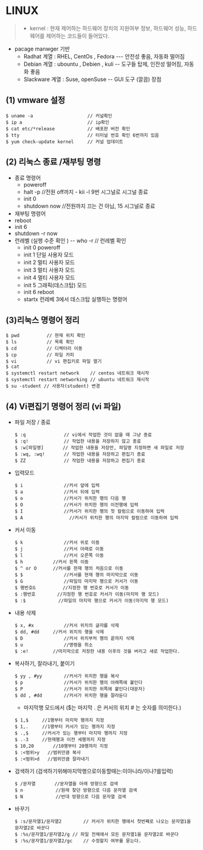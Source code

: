 # LINUX

> - kernel : 현재 제어하는 하드웨어 장치의 지원여부 정보, 하드웨어 성능, 하드웨어를 제어하는 코드들이 들어있다.

- pacage manwger 기반
  - Radhat 계열 :  RHEL, CentOs , Fedora  --- 안전성 좋음, 자동화 떨어짐
  - Debian 계열 :  ubountu , Debien , kuli  -- 도구들 탑제, 인잔성 떨어짐, 자동화 좋음
  - Slackware 계열 : Suse, openSuse -- GUI 도구 (깔끔) 장점 	

## (1) vmware 설정

```shell
$ uname -a                    // 커널확인 
$ ip a                        // ip확인
$ cat etc/*release            // 배포판 버전 확인
$ tty                         // 터미널 번호 확인 6번까지 있음 
$ yum check-update kernel     // 커널 업데이트 
```

##  (2) 리눅스 종료 /재부팅 명령 

- 종료 명령어 
  - poweroff 
  - halt -p                             //전원 off까지 - kii -l  9번 시그널로 시그널 종료
  - init 0
  - shutdown    now          //전원까지 끄는 건 아님, 15 시그널로 종료
-  재부팅 명령어 
  - reboot 
  - init 6
  - shutdown   -r now 
- 런레벨 (실행 수준 확인 )  -- who -r   // 런레벨 확인 
  - init 0	poweroff
  - init 1    단일 사용자 모드
  - init 2    멀티 사용자 모드
  - init 3    멀티 사용자 모드
  - init 4    멀티 사용자 모드 
  - init 5    그래픽(데스크탑) 모드
  - init 6    reboot
  - startx   런레베 3에서 데스크탑 실행하는 명령어

##  (3)리눅스 명령어 정리

```shell
$ pwd          // 현재 위치 확인
$ ls           // 목록 확인
$ cd           // 디렉터리 이동 
$ cp           // 파일 카피
$ vi           // vi 편집키로 파일 열기 
$ cat 			
$ systemctl restart network    // centos 네트워크 재시작
$ systemctl restart networking // ubuntu 네트워크 재시작
$ su -student // 사용자(student) 변경
```

## (4) Vi편집기 명령어 정리 (vi 파일)

- 파일 저장 / 종료

  ```shell
  $ :q              // vi에서 작업한 것이 없을 때 그냥 종료
  $ :q!             // 작업한 내용을 저장하지 않고 종료
  $ :w[파일명]       // 작업한 내용을 저장만, 파일명 지정하면 새 파일로 저장              
  $ :wq, :wq!       // 작업한 내용을 저장하고 편집기 종료
  $ ZZ              // 작업한 내용을 저장하고 편집기 종료
  ```
  
- 입력모드

  ```shell
  $ i               //커서 앞에 입력
  $ a               //커서 뒤에 입력
  $ o               //커서가 위치한 행의 다음 행
  $ O               //커서가 위치한 행의 이전행에 입력
  $ I               //커서가 위치한 행의 첫 칼럼으로 이동하여 입력 
  $ A				  //커서가 위치한 행의 마지막 컬럼으로 이동하여 입력 
  ```

- 커서 이동 

  ```shell
  $ k				//커서 위로 이동 
  $ j				//커서 아래로 이동
  $ l				//커서 오른쪽 이동
  $ h 			//커서 왼쪽 이동
  $ ^ or O		//커서를 현재 행의 처음으로 이동
  $ $				//커서를 현재 행의 마지막으로 이동
  $ G				//파일의 마지막 행으로 커서가 이동
  $ 행번호G		  //지정한 행 번호로 커서가 이동
  $ :행번호        //지정한 행 번호로 커서가 이동(마지막 행 모드)
  $ :$            //파일의 마지막 행으로 커서가 이동(마지막 행 모드)
  ```

- 내용 삭제 

  ```shell
  $ x, #x			//커서 위치의 글자를 삭제
  $ dd, #dd   	//커서 위치의 행을 삭제
  $ D				//커서 위치부처 행의 끝까지 삭제 
  $ u				//명령을 취소
  $ :e!			//마지막으로 저장한 내용 이후의 것을 버리고 새로 작업한다.
  ```

- 복사하기, 잘라내기, 붙이기 

  ```shell
  $ yy , #yy		//커서가 위치한 행을 복사
  $ p				//커서가 위치한 행의 아래쪽에 붙인다
  $ P				//커서가 위치한 위쪽에 붙인다(대문자)			
  $ dd , #dd		//커서가 위치한 행을 잘라둔다
  ```

  - 마지막행 모드에서 ($는 마지막 . 은 커서의 위치 # 는 숫자를 의미한다.)

  ```shell
  $ 1,$		//1행부터 마지막 행까지 지정
  $ 1,.		//1행부터 커서가 있는 행까지 지정
  $ .,$		//커서가 있는 행부터 마지막 행까지 지정
  $ .-3		//현재행과 이전 세행까지 지정
  $ 10,20		//10행부터 20행까지 지정 
  $ :<범위>y   //범위만큼 복사
  $ :<범위>d   //범위만큼 잘라내기 
  ```

- 검색하기 (검색하기위해마지막행으로이동할때는:이아니라/이나?를입력)

  ```shell
  $ /문자열	   //문자열을 아래 방향으로 검색 
  $ n			 //원래 찾던 방향으로 다음 문자열 검색
  $ N			 //반대 방향으로 다음 문자열 검색
  ```

- 바꾸기 

  ```shell
  $ :s/문자열1/문자열2		// 커서가 위치한 행에서 첫번째로 나오는 문자열1을 문자열2로 바꾼다
  $ :%s/문자열1/문자열2/g	// 파일 전체에서 모든 문자열1을 문자열2로 바꾼다
  $ :%s/문자열1/문자열2/gc	// 수정할지 여부를 묻는다.
  ```

  